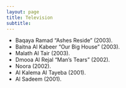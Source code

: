 ```yaml
---
layout: page
title: Television
subtitle: 
---
```

- Baqaya Ramad “Ashes Reside” (2003).
- Baitna Al Kabeer “Our Big House” (2003).
- Malath Al Tair (2003).
- Dmooa Al Rejal “Man’s Tears” (2002).
- Noora (2002).
- Al Kalema Al Tayeba (2001).
- Al Sadeem (2001).
